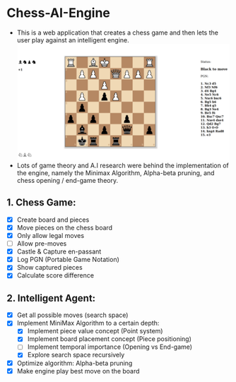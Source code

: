 # Chess-AI-Engine
- This is a web application that creates a chess game and then lets the user play against an intelligent engine.
![Chess Engine](./assets/chess.png)
- Lots of game theory and A.I research were behind the implementation of the engine, namely the Minimax Algorithm, Alpha-beta pruning, and chess opening / end-game theory.

## 1. Chess Game:
- [x] Create board and pieces
- [x] Move pieces on the chess board
- [x] Only allow legal moves
- [ ] Allow pre-moves
- [x] Castle & Capture en-passant
- [x] Log PGN (Portable Game Notation)
- [x] Show captured pieces
- [x] Calculate score difference

## 2. Intelligent Agent:
- [x] Get all possible moves (search space)
- [x] Implement MiniMax Algorithm to a certain depth:
    - [x] Implement piece value concept (Point system)
    - [x] Implement board placement concept (Piece positioning)
    - [ ] Implement temporal importance (Opening vs End-game)
    - [x] Explore search space recursively
- [x] Optimize algorithm: Alpha-beta pruning
- [x] Make engine play best move on the board